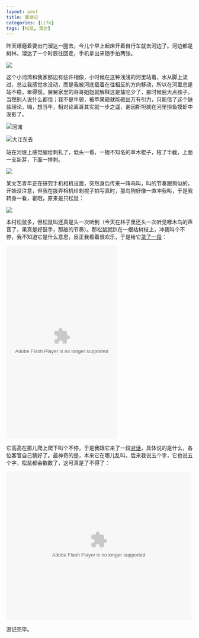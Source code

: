 ```yaml
---
layout: post
title: 春游记
categories: [Life]
tags: [松鼠, 溜达]
---
```


昨天琢磨着要出门溜达一圈去，今儿个早上起床开着自行车就去河边了。河边都是树林，溜达了一个时辰往回走，手机拿出来随手拍两张。

![](http://i.imgur.com/yXzBt.jpg)

这个小河湾和我家那边有些许相像，小时候在这种浅浅的河里站着，水从脚上流过，总让我感觉水没动，而是我被河底载着在往相反的方向移动，所以在河里总是站不稳，晕得慌，舅舅家里的哥哥姐姐就解释这是盐吃少了，那时候屁大点孩子，当然别人说什么都信；我不是牛顿，被苹果砸就能砸出万有引力，只能信了这个缺盐理论，嗨，想当年，相对论离哥其实就一步之遥，谢因斯坦就在河里捞鱼摸虾中没影了。

![河滩](http://i.imgur.com/2gshj.jpg)

![大江东去](http://i.imgur.com/SHXlI.jpg)

站在河堤上感觉腿给刺扎了，低头一看，一根不知名的草木棍子，枯了半截，上面一支新芽，下面一排刺。

![](http://i.imgur.com/9snUy.jpg)

某文艺青年正在研究手机相机设置，突然身后传来一阵鸟叫，叫的节奏跟狗似的，开始没注意，但我在拨弄相机给刺棍子拍写真时，那鸟狗好像一直冲我叫，于是我转身一看，霍哦，原来是只松鼠：

![](http://i.imgur.com/V9Mvi.jpg)

本村松鼠多，但松鼠叫还真是头一次听到（今天在林子里还头一次听见啄木鸟的声音了，果真是好鼓手，那敲的节奏）。那松鼠就趴在一根枯树枝上，冲我叫个不停，我不知道它是什么意思，反正我看着很欢乐，于是给它[录了一段](http://v.youku.com/v_show/id_XMzc4MjUxMTcy.html)：

<embed src="http://player.youku.com/player.php/sid/XMzc4MjUxMTcy/v.swf" allowFullScreen="true" quality="high" width="300" height="520" align="middle" allowScriptAccess="always" type="application/x-shockwave-flash" />

它高高在那儿爬上爬下叫个不停，于是我跟它来了一段[对话](http://v.youku.com/v_show/id_XMzc4MjUxNzYw.html)，具体说的是什么，各位客官自己猜好了。最神奇的是，本来它在哪儿乱叫，后来我说五个字，它也说五个字，松鼠都会数数了，这可真是了不得了：

<embed src="http://player.youku.com/player.php/sid/XMzc4MjUxNzYw/v.swf" allowFullScreen="true" quality="high" width="500" height="400" align="middle" allowScriptAccess="always" type="application/x-shockwave-flash" />

游记完毕。

